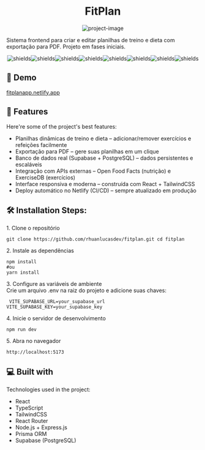 <h1 align="center" id="title">FitPlan</h1>

<p align="center"><img src="https://socialify.git.ci/rhuanlucasdev/FitPlan/image?font=Inter&amp;language=1&amp;name=1&amp;owner=1&amp;pattern=Solid&amp;stargazers=1&amp;theme=Dark" alt="project-image"></p>

<p id="description">Sistema frontend para criar e editar planilhas de treino e dieta com exportação para PDF. Projeto em fases iniciais.</p>

<p align="center"><img src="https://img.shields.io/badge/React-20232A?style=for-the-badge&amp;logo=react&amp;logoColor=61DAFB" alt="shields"><img src="https://img.shields.io/badge/TypeScript-007ACC?style=for-the-badge&amp;logo=typescript&amp;logoColor=white" alt="shields"><img src="https://img.shields.io/badge/TailwindCSS-38B2AC?style=for-the-badge&amp;logo=tailwind-css&amp;logoColor=white" alt="shields"><img src="https://img.shields.io/badge/Node.js-43853D?style=for-the-badge&amp;logo=node.js&amp;logoColor=white" alt="shields"><img src="https://img.shields.io/badge/Express.js-404D59?style=for-the-badge" alt="shields"><img src="https://img.shields.io/badge/Prisma-2D3748?style=for-the-badge&amp;logo=prisma&amp;logoColor=white" alt="shields"><img src="https://img.shields.io/badge/Supabase-3ECF8E?style=for-the-badge&amp;logo=supabase&amp;logoColor=white" alt="shields"><img src="https://img.shields.io/badge/PostgreSQL-316192?style=for-the-badge&amp;logo=postgresql&amp;logoColor=white" alt="shields"></p>

<h2>🚀 Demo</h2>

[fitplanapp.netlify.app](fitplanapp.netlify.app)

  
  
<h2>🧐 Features</h2>

Here're some of the project's best features:

*   Planilhas dinâmicas de treino e dieta – adicionar/remover exercícios e refeições facilmente
*   Exportação para PDF – gere suas planilhas em um clique
*   Banco de dados real (Supabase + PostgreSQL) – dados persistentes e escaláveis
*   Integração com APIs externas – Open Food Facts (nutrição) e ExerciseDB (exercícios)
*   Interface responsiva e moderna – construída com React + TailwindCSS
*   Deploy automático no Netlify (CI/CD) – sempre atualizado em produção

<h2>🛠️ Installation Steps:</h2>

<p>1. Clone o repositório</p>

```
git clone https://github.com/rhuanlucasdev/fitplan.git cd fitplan
```

<p>2. Instale as dependências</p>

```
npm install
#ou
yarn install
```

<p>3. Configure as variáveis de ambiente <br/>Crie um arquivo .env na raiz do projeto e adicione suas chaves: </p>

```
 VITE_SUPABASE_URL=your_supabase_url VITE_SUPABASE_KEY=your_supabase_key
```

<p>4. Inicie o servidor de desenvolvimento</p>

```
npm run dev
```

<p>5. Abra no navegador</p>

```
http://localhost:5173
```

  
  
<h2>💻 Built with</h2>

Technologies used in the project:

*   React
*   TypeScript
*   TailwindCSS
*   React Router
*   Node.js + Express.js
*   Prisma ORM
*   Supabase (PostgreSQL)
